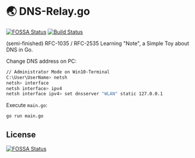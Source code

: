 # :earth_asia: DNS-Relay.go

[![FOSSA Status](https://app.fossa.com/api/projects/git%2Bgithub.com%2Fskyleaworlder%2FDNS-Relay.go.svg?type=shield)](https://app.fossa.com/projects/git%2Bgithub.com%2Fskyleaworlder%2FDNS-Relay.go?ref=badge_shield)  [![Build Status](https://travis-ci.org/skyleaworlder/DNS-Relay.go.svg?branch=main)](https://travis-ci.org/skyleaworlder/DNS-Relay.go)


(semi-finished) RFC-1035 / RFC-2535 Learning "Note", a Simple Toy about DNS in Go.

Change DNS address on PC:

```bash
// Administrator Mode on Win10-Terminal
C:\User\UserName> netsh
netsh> interface
netsh interface> ipv4
netsh interface ipv4> set dnsserver "WLAN" static 127.0.0.1
```

Execute `main.go`:

```bash
go run main.go
```

## License

[![FOSSA Status](https://app.fossa.com/api/projects/git%2Bgithub.com%2Fskyleaworlder%2FDNS-Relay.go.svg?type=large)](https://app.fossa.com/projects/git%2Bgithub.com%2Fskyleaworlder%2FDNS-Relay.go?ref=badge_large)
